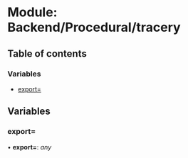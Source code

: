 # Module: Backend/Procedural/tracery

## Table of contents

### Variables

- [export&#x3D;](backend_procedural_tracery.md#export=)

## Variables

### export&#x3D;

• **export=**: _any_

